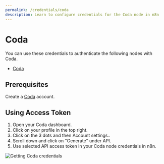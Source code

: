 ```yaml
---
permalink: /credentials/coda
description: Learn to configure credentials for the Coda node in n8n
---
```


# Coda

You can use these credentials to authenticate the following nodes with Coda.
- [Coda](../../nodes-library/nodes/Coda/README.md)

## Prerequisites

Create a [Coda](https://www.coda.com/) account.

## Using Access Token

1. Open your Coda dashboard.
2. Click on your profile in the top right.
3. Click on the 3 dots and then Account settings..
4. Scroll down and click on "Generate" under API.
5. Use selected API access token in your Coda node credentials in n8n.


![Getting Coda credentials](REDACTED)
